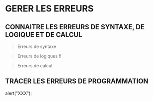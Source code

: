 # GERER LES ERREURS

## CONNAITRE LES ERREURS DE SYNTAXE, DE LOGIQUE ET DE CALCUL
> Erreurs de syntaxe

> Erreurs de logiques !! 

> Erreurs de calcul

## TRACER LES ERREURS DE PROGRAMMATION

alert("XXX");

